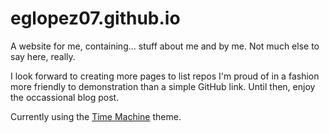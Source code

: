# eglopez07.github.io

A website for me, containing... stuff about me and by me. Not much else to say here, really.

I look forward to creating more pages to list repos I'm proud of in a fashion more friendly to demonstration than a simple GitHub link. Until then, enjoy the occassional blog post.

Currently using the [Time Machine](https://github.com/pages-themes/time-machine) theme.
